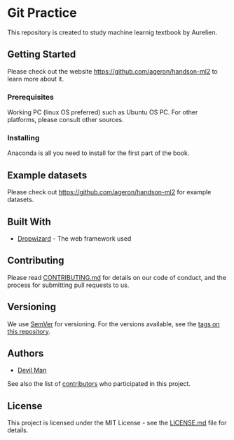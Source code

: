 # Git Practice 

This repository is created to study machine learnig textbook by Aurelien.

## Getting Started

Please check out the website https://github.com/ageron/handson-ml2 to learn more about it.

### Prerequisites

Working PC (linux OS preferred) such as Ubuntu OS PC. For other platforms, please consult other sources.

### Installing

Anaconda is all you need to install for the first part of the book.

## Example datasets 

Please check out https://github.com/ageron/handson-ml2 for example datasets.

## Built With

* [Dropwizard](http://www.dropwizard.io/1.0.2/docs/) - The web framework used

## Contributing

Please read [CONTRIBUTING.md](CONTRIBUTING.md) for details on our code of conduct, and the process for submitting pull requests to us.

## Versioning

We use [SemVer](http://semver.org/) for versioning. For the versions available, see the [tags on this repository](https://github.com/sejin8642/Handson/tags). 

## Authors

* [Devil Man](https://github.com/ackma3141)

See also the list of [contributors](https://github.com/sejin8642/Handson/contributors) who participated in this project.

## License

This project is licensed under the MIT License - see the [LICENSE.md](LICENSE.md) file for details.

